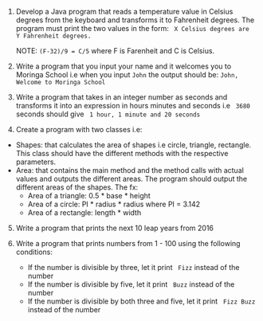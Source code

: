 1. Develop a Java program that reads a temperature value in Celsius degrees from the keyboard and
  transforms it to Fahrenheit degrees. The program must print the two values in the form:
   `` X Celsius degrees are Y Fahrenheit degrees.``

   NOTE: `` (F-32)/9 = C/5 `` where F is Farenheit and C is Celsius.

2. Write a program that you input your name and it welcomes you to Moringa School i.e when you input ``John`` the output should be:
   `` John, Welcome to Moringa School ``

3. Write a program that takes in an integer number as seconds and transforms it into an expression in hours minutes and seconds i.e `` 3680`` seconds should give `` 1 hour, 1 minute and 20 seconds``

4. Create a program with two classes i.e:
  - Shapes: that calculates the area of shapes i.e circle, triangle, rectangle.
  This class should have the different methods with the respective parameters.
  - Area: that contains the main method and the method calls with actual values and outputs the different areas.
  The program should output the different areas of the shapes.
  The fx:
      - Area of a triangle: 0.5 * base * height
      - Area of a circle: PI * radius * radius where PI = 3.142
      - Area of a rectangle: length * width

 5. Write a program that prints the next 10 leap years from 2016

 6. Write a program that prints numbers from 1 - 100 using the following conditions:
      - If the number is divisible by three, let it print `` Fizz`` instead of the number
      - If the number is divisible by five, let it print `` Buzz`` instead of the number
      - If the number is divisible by both three and five, let it print `` Fizz Buzz`` instead of the number
